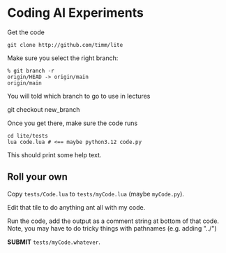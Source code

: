 # Coding AI Experiments

Get the code

    git clone http://github.com/timm/lite

Make sure you select the right branch:

    % git branch -r
    origin/HEAD -> origin/main
    origin/main

You will told which branch to go to use in lectures

 git checkout new_branch

Once you get there, make sure the code runs

    cd lite/tests
    lua code.lua # <== maybe python3.12 code.py

This should  print some help text.

## Roll your own

Copy `tests/Code.lua` to `tests/myCode.lua` (maybe `myCode.py`).

Edit that tile to do anything ant all with my code.

Run the code, add the output as a comment string at bottom of that code.
Note, you may have to do tricky things with pathnames (e.g. adding "../")

**SUBMIT** `tests/myCode.whatever`.


